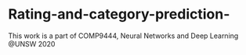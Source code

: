 # Rating-and-category-prediction-
This work is a part of COMP9444, Neural Networks and Deep Learning @UNSW 2020
